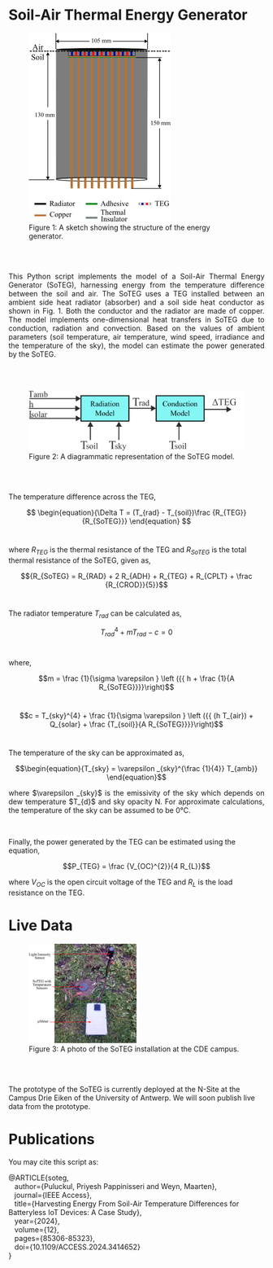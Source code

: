 # Soil-Air Thermal Energy Generator
<figure>
  <img src="img/soteg_sketch.png" alt="A sketch of the SoTEG showing different components and their assembly">
  <figcaption>Figure 1: A sketch showing the structure of the energy generator.</figcaption>
</figure><br> <br>

<p align="justify"> This Python script implements the model of a Soil-Air Thermal Energy Generator (SoTEG), harnessing energy from the temperature difference between the soil and air. The SoTEG uses
a TEG installed between an ambient side heat radiator (absorber) and a soil side heat conductor as shown in Fig. 1. Both the conductor and the radiator are made of copper. 
The model implements one-dimensional heat transfers in SoTEG due to conduction, radiation and convection. Based on the values of ambient parameters (soil temperature, air temperature, wind speed,
irradiance and the temperature of the sky), the model can estimate the power generated by the SoTEG. </p> <br> <br>

<figure>
  <img src="img/soteg_model.png" alt="A diagrammatic representation of the model showing different heat transfer models">
  <figcaption>Figure 2: A diagrammatic representation of the SoTEG model.</figcaption>
</figure><br> <br>

The temperature difference across the TEG, <br>

$$
\begin{equation}{\Delta T = (T_{rad} - T_{soil})\frac {R_{TEG}}{R_{SoTEG}}} \end{equation}
$$ <br>

where  $R_{TEG}$ is the thermal resistance of the TEG and $R_{SoTEG}$ is the total thermal resistance of the SoTEG, given as, <br>

$${R_{SoTEG} = R_{RAD} + 2 R_{ADH} + R_{TEG} + R_{CPLT} + \frac {R_{CROD}}{5}}$$ <br>

The radiator temperature $T_{rad}$ can be calculated as, <br>

$${T_{rad}^{4} + m T_{rad} {-} c = 0}$$ <br>

where, <br>

$$m  = \frac {1}{\sigma \varepsilon } \left ({{ h + \frac {1}{A R_{SoTEG}}}}\right)$$ <br> 

$$c = T_{sky}^{4} + \frac {1}{\sigma \varepsilon } \left ({{ (h T_{air}) + Q_{solar} + \frac {T_{soil}}{A R_{SoTEG}}}}\right)$$ <br>

The temperature of the sky can be approximated as, <br>

```math
\begin{equation}{T_{sky} = \varepsilon _{sky}^{\frac {1}{4}} T_{amb}} \end{equation}
```

<p align="justify">where $\varepsilon _{sky}$ is the  emissivity of the sky which depends on dew temperature $T_{d}$ and sky opacity N. For approximate calculations, the temperature of the sky can be assumed to be 0°C.</p> <br>

Finally, the power generated by the TEG can be estimated using the equation, <br>

```math
P_{TEG} = \frac {V_{OC}^{2}}{4 R_{L}}
```

where $V_{OC}$ is the open circuit voltage of the TEG and $R_{L}$ is the load resistance on the TEG.

# Live Data

<figure>
  <img src="img/soteg_cde_installation.png" alt="A photo of the installation of SoTEG at the CDE campus, showing the prototype and the data logger" width="50%">
  <figcaption>Figure 3: A photo of the SoTEG installation at the CDE campus.</figcaption>
</figure><br> <br>

The prototype of the SoTEG is currently deployed at the N-Site at the Campus Drie Eiken of the University of Antwerp. We will soon publish live data from the prototype. 
# Publications
You may cite this script as:

@ARTICLE{soteg,<br /> 
    &nbsp;&nbsp; author={Puluckul, Priyesh Pappinisseri and Weyn, Maarten},<br /> 
    &nbsp;&nbsp; journal={IEEE Access}, <br />
    &nbsp;&nbsp; title={Harvesting Energy From Soil-Air Temperature Differences for Batteryless IoT Devices: A Case Study},<br />
    &nbsp;&nbsp; year={2024},<br /> 
    &nbsp;&nbsp; volume={12},<br /> 
    &nbsp;&nbsp; pages={85306-85323},<br /> 
    &nbsp;&nbsp; doi={10.1109/ACCESS.2024.3414652}<br />
}
